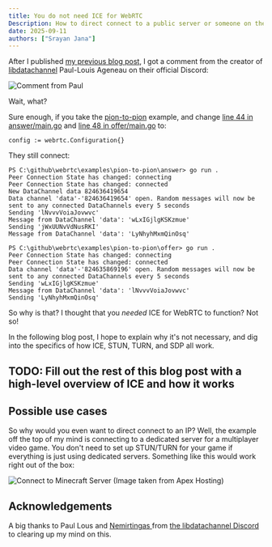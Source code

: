 ```yaml
---
title: You do not need ICE for WebRTC
Description: How to direct connect to a public server or someone on the same local network!
date: 2025-09-11
authors: ["Srayan Jana"]
---
```


After I published [my previous blog post](https://pion.ly/blog/making-a-game-with-pion/), I got a comment from the creator of [libdatachannel](https://github.com/paullouisageneau/libdatachannel) Paul-Louis Ageneau on their official Discord:

![Comment from Paul](/img/comment_from_paul_louis.png)

Wait, what?

Sure enough, if you take the [pion-to-pion](https://github.com/pion/webrtc/tree/master/examples/pion-to-pion) example, and change [line 44 in answer/main.go](https://github.com/pion/webrtc/blob/634a904ba9d5e0a71ad62b33d4a2983bd9599104/examples/pion-to-pion/answer/main.go#L44) and [line 48 in offer/main.go](https://github.com/pion/webrtc/blob/634a904ba9d5e0a71ad62b33d4a2983bd9599104/examples/pion-to-pion/offer/main.go#L48) to:

``config := webrtc.Configuration{}``

They still connect:

```
PS C:\github\webrtc\examples\pion-to-pion\answer> go run .
Peer Connection State has changed: connecting
Peer Connection State has changed: connected
New DataChannel data 824636419654
Data channel 'data'-'824636419654' open. Random messages will now be sent to any connected DataChannels every 5 seconds
Sending 'lNvvvVoiaJovwvc'
Message from DataChannel 'data': 'wLxIGjlgKSKzmue'
Sending 'jWxUUNvVdNusRKI'
Message from DataChannel 'data': 'LyNhyhMxmQinOsq'
```

```
PS C:\github\webrtc\examples\pion-to-pion\offer> go run .
Peer Connection State has changed: connecting
Peer Connection State has changed: connected
Data channel 'data'-'824635869196' open. Random messages will now be sent to any connected DataChannels every 5 seconds
Sending 'wLxIGjlgKSKzmue'
Message from DataChannel 'data': 'lNvvvVoiaJovwvc'
Sending 'LyNhyhMxmQinOsq'
```

So why is that? I thought that you *needed* ICE for WebRTC to function? Not so!

In the following blog post, I hope to explain why it's not necessary, and dig into the specifics of how ICE, STUN, TURN, and SDP all work.

## TODO: Fill out the rest of this blog post with a high-level overview of ICE and how it works


## Possible use cases
So why would you even want to direct connect to an IP? Well, the example off the top of my mind is connecting to a dedicated server for a multiplayer video game. You don't need to set up STUN/TURN for your game if everything is just using dedicated servers. Something like this would work right out of the box:

![Connect to Minecraft Server (Image taken from Apex Hosting)](/img/connect_to_minecraft_server.png)

## Acknowledgements

A big thanks to Paul Lous and [Nemirtingas
](https://github.com/Nemirtingas) from [the libdatachannel Discord](https://discord.gg/jXAP8jp3Nn) to clearing up my mind on this.